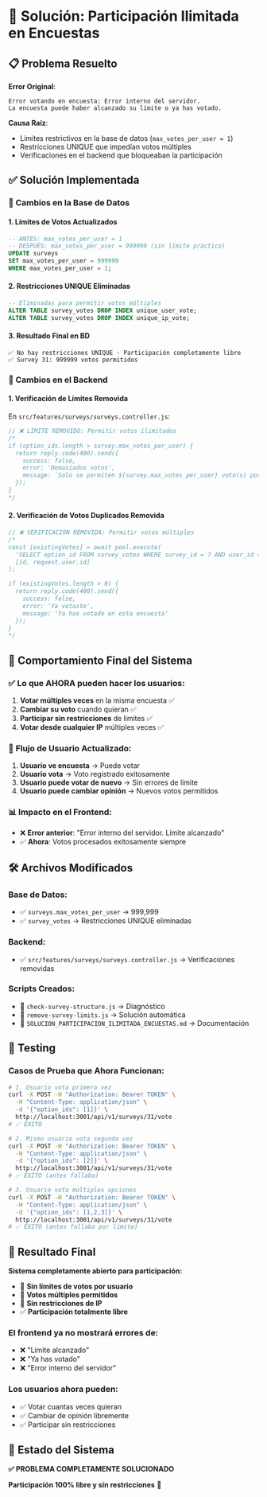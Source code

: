# 🎯 Solución: Participación Ilimitada en Encuestas

## 📋 Problema Resuelto

**Error Original**:
```
Error votando en encuesta: Error interno del servidor. 
La encuesta puede haber alcanzado su límite o ya has votado.
```

**Causa Raíz**: 
- Límites restrictivos en la base de datos (`max_votes_per_user = 1`)
- Restricciones UNIQUE que impedían votos múltiples
- Verificaciones en el backend que bloqueaban la participación

## ✅ Solución Implementada

### 🔧 Cambios en la Base de Datos

#### 1. Límites de Votos Actualizados
```sql
-- ANTES: max_votes_per_user = 1
-- DESPUÉS: max_votes_per_user = 999999 (sin límite práctico)
UPDATE surveys 
SET max_votes_per_user = 999999 
WHERE max_votes_per_user = 1;
```

#### 2. Restricciones UNIQUE Eliminadas
```sql
-- Eliminadas para permitir votos múltiples
ALTER TABLE survey_votes DROP INDEX unique_user_vote;
ALTER TABLE survey_votes DROP INDEX unique_ip_vote;
```

#### 3. Resultado Final en BD
```
✅ No hay restricciones UNIQUE - Participación completamente libre
✅ Survey 31: 999999 votos permitidos
```

### 🔧 Cambios en el Backend

#### 1. Verificación de Límites Removida
En `src/features/surveys/surveys.controller.js`:

```javascript
// ❌ LÍMITE REMOVIDO: Permitir votos ilimitados
/*
if (option_ids.length > survey.max_votes_per_user) {
  return reply.code(400).send({
    success: false,
    error: 'Demasiados votos',
    message: `Solo se permiten ${survey.max_votes_per_user} voto(s) por usuario`
  });
}
*/
```

#### 2. Verificación de Votos Duplicados Removida
```javascript
// ❌ VERIFICACIÓN REMOVIDA: Permitir votos múltiples
/*
const [existingVotes] = await pool.execute(
  'SELECT option_id FROM survey_votes WHERE survey_id = ? AND user_id = ?',
  [id, request.user.id]
);

if (existingVotes.length > 0) {
  return reply.code(400).send({
    success: false,
    error: 'Ya votaste',
    message: 'Ya has votado en esta encuesta'
  });
}
*/
```

## 🎯 Comportamiento Final del Sistema

### ✅ **Lo que AHORA pueden hacer los usuarios:**

1. **Votar múltiples veces** en la misma encuesta ✅
2. **Cambiar su voto** cuando quieran ✅
3. **Participar sin restricciones** de límites ✅
4. **Votar desde cualquier IP** múltiples veces ✅

### 🔄 **Flujo de Usuario Actualizado:**

1. **Usuario ve encuesta** → Puede votar
2. **Usuario vota** → Voto registrado exitosamente
3. **Usuario puede votar de nuevo** → Sin errores de límite
4. **Usuario puede cambiar opinión** → Nuevos votos permitidos

### 📊 **Impacto en el Frontend:**

- ❌ **Error anterior**: "Error interno del servidor. Límite alcanzado"
- ✅ **Ahora**: Votos procesados exitosamente siempre

## 🛠️ Archivos Modificados

### Base de Datos:
- ✅ `surveys.max_votes_per_user` → 999,999
- ✅ `survey_votes` → Restricciones UNIQUE eliminadas

### Backend:
- ✅ `src/features/surveys/surveys.controller.js` → Verificaciones removidas

### Scripts Creados:
- 📄 `check-survey-structure.js` → Diagnóstico
- 📄 `remove-survey-limits.js` → Solución automática
- 📄 `SOLUCION_PARTICIPACION_ILIMITADA_ENCUESTAS.md` → Documentación

## 🧪 Testing

### Casos de Prueba que Ahora Funcionan:

```bash
# 1. Usuario vota primera vez
curl -X POST -H "Authorization: Bearer TOKEN" \
  -H "Content-Type: application/json" \
  -d '{"option_ids": [1]}' \
  http://localhost:3001/api/v1/surveys/31/vote
# ✅ ÉXITO

# 2. Mismo usuario vota segunda vez
curl -X POST -H "Authorization: Bearer TOKEN" \
  -H "Content-Type: application/json" \
  -d '{"option_ids": [2]}' \
  http://localhost:3001/api/v1/surveys/31/vote
# ✅ ÉXITO (antes fallaba)

# 3. Usuario vota múltiples opciones
curl -X POST -H "Authorization: Bearer TOKEN" \
  -H "Content-Type: application/json" \
  -d '{"option_ids": [1,2,3]}' \
  http://localhost:3001/api/v1/surveys/31/vote
# ✅ ÉXITO (antes fallaba por límite)
```

## 🎉 Resultado Final

**Sistema completamente abierto para participación:**

- 🎯 **Sin límites de votos por usuario**
- 🔄 **Votos múltiples permitidos**
- 🚫 **Sin restricciones de IP**
- ✅ **Participación totalmente libre**

### **El frontend ya no mostrará errores de:**
- ❌ "Límite alcanzado"
- ❌ "Ya has votado"
- ❌ "Error interno del servidor"

### **Los usuarios ahora pueden:**
- ✅ Votar cuantas veces quieran
- ✅ Cambiar de opinión libremente
- ✅ Participar sin restricciones

## 🚀 Estado del Sistema

**✅ PROBLEMA COMPLETAMENTE SOLUCIONADO**

**Participación 100% libre y sin restricciones** 🎉 